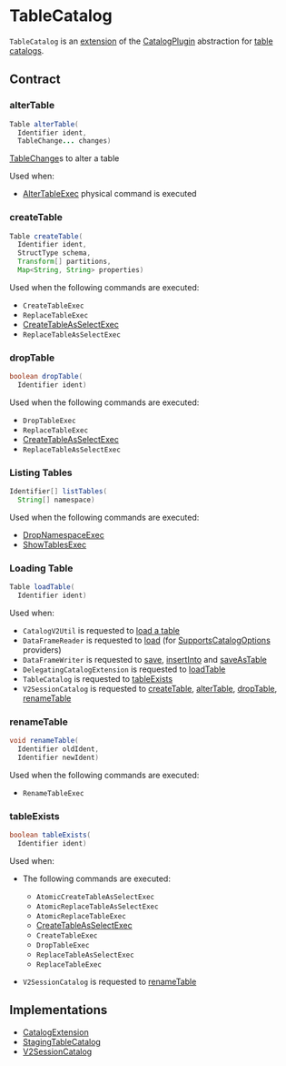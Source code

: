 # TableCatalog

`TableCatalog` is an [extension](#contract) of the [CatalogPlugin](CatalogPlugin.md) abstraction for [table catalogs](#implementations).

## Contract

### <span id="alterTable"> alterTable

```java
Table alterTable(
  Identifier ident,
  TableChange... changes)
```

[TableChange](TableChange.md)s to alter a table

Used when:

* [AlterTableExec](../../physical-operators/AlterTableExec.md) physical command is executed

### <span id="createTable"> createTable

```java
Table createTable(
  Identifier ident,
  StructType schema,
  Transform[] partitions,
  Map<String, String> properties)
```

Used when the following commands are executed:

* `CreateTableExec`
* `ReplaceTableExec`
* [CreateTableAsSelectExec](../../physical-operators/CreateTableAsSelectExec.md)
* `ReplaceTableAsSelectExec`

### <span id="dropTable"> dropTable

```java
boolean dropTable(
  Identifier ident)
```

Used when the following commands are executed:

* `DropTableExec`
* `ReplaceTableExec`
* [CreateTableAsSelectExec](../../physical-operators/CreateTableAsSelectExec.md)
* `ReplaceTableAsSelectExec`

### <span id="listTables"> Listing Tables

```java
Identifier[] listTables(
  String[] namespace)
```

Used when the following commands are executed:

* [DropNamespaceExec](../../physical-operators/DropNamespaceExec.md)
* [ShowTablesExec](../../physical-operators/ShowTablesExec.md)

### <span id="loadTable"> Loading Table

```java
Table loadTable(
  Identifier ident)
```

Used when:

* `CatalogV2Util` is requested to [load a table](CatalogV2Util.md#loadTable)
* `DataFrameReader` is requested to [load](../../DataFrameReader.md#load) (for [SupportsCatalogOptions](SupportsCatalogOptions.md) providers)
* `DataFrameWriter` is requested to [save](../../DataFrameWriter.md#save), [insertInto](../../DataFrameWriter.md#insertInto) and [saveAsTable](../../DataFrameWriter.md#saveAsTable)
* `DelegatingCatalogExtension` is requested to [loadTable](DelegatingCatalogExtension.md#loadTable)
* `TableCatalog` is requested to [tableExists](#tableExists)
* `V2SessionCatalog` is requested to [createTable](../../V2SessionCatalog.md#createTable), [alterTable](../../V2SessionCatalog.md#alterTable), [dropTable](../../V2SessionCatalog.md#dropTable), [renameTable](../../V2SessionCatalog.md#renameTable)

### <span id="renameTable"> renameTable

```java
void renameTable(
  Identifier oldIdent,
  Identifier newIdent)
```

Used when the following commands are executed:

* `RenameTableExec`

### <span id="tableExists"> tableExists

```java
boolean tableExists(
  Identifier ident)
```

Used when:

* The following commands are executed:
  * `AtomicCreateTableAsSelectExec`
  * `AtomicReplaceTableAsSelectExec`
  * `AtomicReplaceTableExec`
  * [CreateTableAsSelectExec](../../physical-operators/CreateTableAsSelectExec.md)
  * `CreateTableExec`
  * `DropTableExec`
  * `ReplaceTableAsSelectExec`
  * `ReplaceTableExec`

* `V2SessionCatalog` is requested to [renameTable](../../V2SessionCatalog.md#renameTable)

## Implementations

* [CatalogExtension](CatalogExtension.md)
* [StagingTableCatalog](StagingTableCatalog.md)
* [V2SessionCatalog](../../V2SessionCatalog.md)

